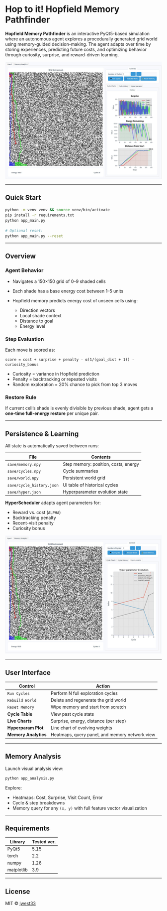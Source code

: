 # Hop to it! Hopfield Memory Pathfinder

**Hopfield Memory Pathfinder** is an interactive PyQt5-based simulation where an autonomous agent explores a procedurally generated grid world using memory-guided decision-making. The agent adapts over time by storing experiences, predicting future costs, and optimizing behavior through curiosity, surprise, and reward-driven learning.

![App example](example_app.jpg)

---

## Quick Start

```bash
python -m venv venv && source venv/bin/activate
pip install -r requirements.txt
python app_main.py

# Optional reset:
python app_main.py --reset
```

---

## Overview

### Agent Behavior

* Navigates a 150×150 grid of 0–9 shaded cells
* Each shade has a base energy cost between 1–5 units
* Hopfield memory predicts energy cost of unseen cells using:

  * Direction vectors
  * Local shade context
  * Distance to goal
  * Energy level

### Step Evaluation

Each move is scored as:

```
score = cost + surprise + penalty - α(1/(goal_dist + 1)) - curiosity_bonus
```

* Curiosity = variance in Hopfield prediction
* Penalty = backtracking or repeated visits
* Random exploration = 20% chance to pick from top 3 moves

### Restore Rule

If current cell’s shade is evenly divisible by previous shade, agent gets a **one-time full-energy restore** per unique pair.

---

## Persistence & Learning

All state is automatically saved between runs:

| File                      | Contents                             |
| ------------------------- | ------------------------------------ |
| `save/memory.npy`         | Step memory: position, costs, energy |
| `save/cycles.npy`         | Cycle summaries                      |
| `save/world.npy`          | Persistent world grid                |
| `save/cycle_history.json` | UI table of historical cycles        |
| `save/hyper.json`         | Hyperparameter evolution state       |

**HyperScheduler** adapts agent parameters for:

* Reward vs. cost (`ALPHA`)
* Backtracking penalty
* Recent-visit penalty
* Curiosity bonus

![Hyper evo example](example_app_hyper_param_evo.jpg)

---

## User Interface

| Control              | Action                                         |
| -------------------- | ---------------------------------------------- |
| `Run Cycles`         | Perform N full exploration cycles              |
| `Rebuild World`      | Delete and regenerate the grid world           |
| `Reset Memory`       | Wipe memory and start from scratch             |
| **Cycle Table**      | View past cycle stats                          |
| **Live Charts**      | Surprise, energy, distance (per step)          |
| **Hyperparam Plot**  | Line chart of evolving weights                 |
| **Memory Analytics** | Heatmaps, query panel, and memory network view |

---

## Memory Analysis

Launch visual analysis view:

```bash
python app_analysis.py
```

Explore:

* Heatmaps: Cost, Surprise, Visit Count, Error
* Cycle & step breakdowns
* Memory query for any `(x, y)` with full feature vector visualization

---

## Requirements

| Library    | Tested ver. |
| ---------- | ----------- |
| PyQt5      | 5.15        |
| torch      | 2.2         |
| numpy      | 1.26        |
| matplotlib | 3.9         |

---

## License

MIT © [jwest33](https://github.com/jwest33)
